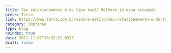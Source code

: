 ```yaml
---
title: Seu relacionamento é do tipo ioiô? Melhore já essa situação
press: Terra
link: https://www.terra.com.br/vida-e-estilo/seu-relacionamento-e-do-tipo-ioio-melhore-ja-essa-situacao,5df53a45e0b113fc51131399d843604cv64cgdre.html
category: Imprensa
type: blog
noindex: true
date: 2021-11-01T10:32:22.832Z
draft: false
---
```

